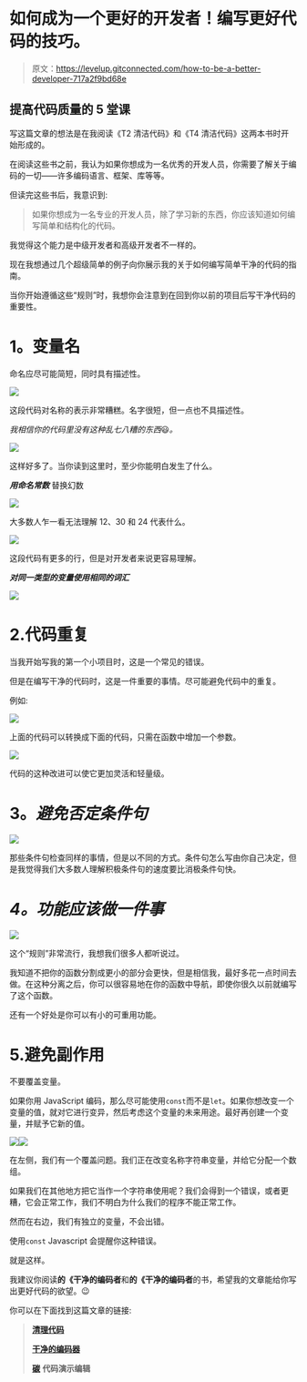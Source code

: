 # 如何成为一个更好的开发者！编写更好代码的技巧。

> 原文：<https://levelup.gitconnected.com/how-to-be-a-better-developer-717a2f9bd68e>

## 提高代码质量的 5 堂课

写这篇文章的想法是在我阅读《T2 清洁代码》和《T4 清洁代码》这两本书时开始形成的。

在阅读这些书之前，我认为如果你想成为一名优秀的开发人员，你需要了解关于编码的一切——许多编码语言、框架、库等等。

但读完这些书后，我意识到:

> 如果你想成为一名专业的开发人员，除了学习新的东西，你应该知道如何编写简单和结构化的代码。

我觉得这个能力是中级开发者和高级开发者不一样的。

现在我想通过几个超级简单的例子向你展示我的关于如何编写简单干净的代码的指南。

当你开始遵循这些“规则”时，我想你会注意到在回到你以前的项目后写干净代码的重要性。

# **1。变量名**

命名应尽可能简短，同时具有描述性。

![](img/7d3ac2b4bca0380fb5b1a82582e8ded0.png)

这段代码对名称的表示非常糟糕。名字很短，但一点也不具描述性。

*我相信你的代码里没有这种乱七八糟的东西*😃*。*

![](img/f40035166f877fe01a0ea5a28ffe810a.png)

这样好多了。当你读到这里时，至少你能明白发生了什么。

***用命名常数*** 替换幻数

![](img/bd1a1792ca0446db758f4632178047f5.png)

大多数人乍一看无法理解 12、30 和 24 代表什么。

![](img/9a6f3d781dff4e3933595b303e9595af.png)

这段代码有更多的行，但是对开发者来说更容易理解。

***对同一类型的变量使用相同的词汇***

![](img/f66f74b82b365f14230a538b7ccfb2b3.png)

# 2.**代码重复**

当我开始写我的第一个小项目时，这是一个常见的错误。

但是在编写干净的代码时，这是一件重要的事情。尽可能避免代码中的重复。

例如:

![](img/28023d750c86612c259689ae15257e37.png)

上面的代码可以转换成下面的代码，只需在函数中增加一个参数。

![](img/b2d8b991645937e6c12315e9028ecd58.png)

代码的这种改进可以使它更加灵活和轻量级。

# **3。*避免否定条件句***

![](img/6395ecc74d730046db10fff6ff887f93.png)

那些条件句检查同样的事情，但是以不同的方式。条件句怎么写由你自己决定，但是我觉得我们大多数人理解积极条件句的速度要比消极条件句快。

# ***4。功能应该做一件事***

![](img/822e6cb9dd87c147f49ac3c21dde5475.png)

这个“规则”非常流行，我想我们很多人都听说过。

我知道不把你的函数分割成更小的部分会更快，但是相信我，最好多花一点时间去做。在这种分离之后，你可以很容易地在你的函数中导航，即使你很久以前就编写了这个函数。

还有一个好处是你可以有小的可重用功能。

# 5.**避免副作用**

不要覆盖变量。

如果你用 JavaScript 编码，那么尽可能使用`const`而不是`let`。如果你想改变一个变量的值，就对它进行变异，然后考虑这个变量的未来用途。最好再创建一个变量，并赋予它新的值。

![](img/f80da48098a9be4185729a6a9b97c5c2.png)![](img/6e829b30e4ff9838c02791cbe9a12844.png)

在左侧，我们有一个覆盖问题。我们正在改变名称字符串变量，并给它分配一个数组。

如果我们在其他地方把它当作一个字符串使用呢？我们会得到一个错误，或者更糟，它会正常工作，我们不明白为什么我们的程序不能正常工作。

然而在右边，我们有独立的变量，不会出错。

使用`const` Javascript 会提醒你这种错误。

就是这样。

我建议你阅读**的《干净的编码者**和**的《干净的编码者**的书，希望我的文章能给你写出更好代码的欲望。😉

你可以在下面找到这篇文章的链接:

> [**清理代码**](https://amzn.to/2GSeP3p)
> 
> [**干净的编码器**](https://amzn.to/3b7vpKR)
> 
> [**碳**](https://carbon.now.sh/) **代码演示编辑**